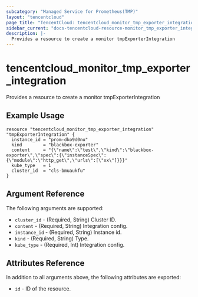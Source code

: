 ```yaml
---
subcategory: "Managed Service for Prometheus(TMP)"
layout: "tencentcloud"
page_title: "TencentCloud: tencentcloud_monitor_tmp_exporter_integration"
sidebar_current: "docs-tencentcloud-resource-monitor_tmp_exporter_integration"
description: |-
  Provides a resource to create a monitor tmpExporterIntegration
---
```


# tencentcloud_monitor_tmp_exporter_integration

Provides a resource to create a monitor tmpExporterIntegration

## Example Usage

```hcl
resource "tencentcloud_monitor_tmp_exporter_integration" "tmpExporterIntegration" {
  instance_id = "prom-dko9d0nu"
  kind        = "blackbox-exporter"
  content     = "{\"name\":\"test\",\"kind\":\"blackbox-exporter\",\"spec\":{\"instanceSpec\":{\"module\":\"http_get\",\"urls\":[\"xx\"]}}}"
  kube_type   = 1
  cluster_id  = "cls-bmuaukfu"
}
```

## Argument Reference

The following arguments are supported:

* `cluster_id` - (Required, String) Cluster ID.
* `content` - (Required, String) Integration config.
* `instance_id` - (Required, String) Instance id.
* `kind` - (Required, String) Type.
* `kube_type` - (Required, Int) Integration config.

## Attributes Reference

In addition to all arguments above, the following attributes are exported:

* `id` - ID of the resource.



